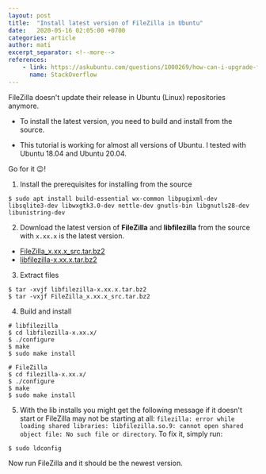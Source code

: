 ```yaml
---
layout: post
title:  "Install latest version of FileZilla in Ubuntu"
date:   2020-05-16 02:05:00 +0700
categories: article
author: mati
excerpt_separator: <!--more-->
references: 
    - link: https://askubuntu.com/questions/1000269/how-can-i-upgrade-filezilla-to-the-current-version
      name: StackOverflow
---
```

FileZilla doesn't update their release in Ubuntu (Linux) repositories anymore.
<!--more-->

- To install the latest version, you need to build and install from the source.

- This tutorial is working for almost all versions of Ubuntu. I tested with Ubuntu 18.04 and Ubuntu 20.04.

Go for it :wink:!

1. Install the prerequisites for installing from the source
```shell
$ sudo apt install build-essential wx-common libpugixml-dev libsqlite3-dev libwxgtk3.0-dev nettle-dev gnutls-bin libgnutls28-dev libunistring-dev
```

2. Download the latest version of **FileZilla** and **libfilezilla** from the source with `x.xx.x` is the latest version.
 - [FileZilla_x.xx.x_src.tar.bz2](https://filezilla-project.org/download.php?show_all=1)
 - [libfilezilla-x.xx.x.tar.bz2](https://lib.filezilla-project.org/download.php)

3. Extract files
```shell
$ tar -xvjf libfilezilla-x.xx.x.tar.bz2
$ tar -vxjf FileZilla_x.xx.x_src.tar.bz2
```

4. Build and install
```shell
# libfilezilla
$ cd libfilezilla-x.xx.x/
$ ./configure
$ make
$ sudo make install
```
```shell
# FileZilla
$ cd filezilla-x.xx.x/
$ ./configure
$ make
$ sudo make install
```

5. With the lib installs you might get the following message if it doesn't start or FileZilla may not be starting at all: `filezilla: error while loading shared libraries: libfilezilla.so.9: cannot open shared object file: No such file or directory`. To fix it, simply run:
```shell
$ sudo ldconfig 
```

Now run FileZilla and it should be the newest version.
